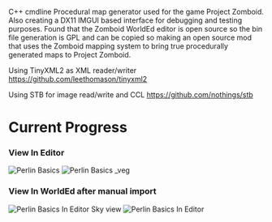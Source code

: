 C++ cmdline Procedural map generator used for the game Project Zomboid. Also creating a DX11 IMGUI based interface for debugging and testing purposes. Found that the Zomboid WorldEd editor is open source so the bin file generation is GPL and can be copied so making an open source mod that uses the Zomboid mapping system to bring true procedurally generated maps to Project Zomboid. 


Using TinyXML2 as XML reader/writer
https://github.com/leethomason/tinyxml2

Using STB for image read/write and CCL
https://github.com/nothings/stb


# Current Progress #
### View In Editor ###
![Perlin Basics](https://user-images.githubusercontent.com/34784335/174971582-8a77f056-8655-4434-bca5-2658c00138b7.PNG)
![Perlin Basics _veg](https://user-images.githubusercontent.com/34784335/174971613-8a1f43cf-c749-427b-bb72-9571e72d6590.PNG)

### View In WorldEd after manual import ###
![Perlin Basics In Editor Sky view](https://user-images.githubusercontent.com/34784335/174971597-5366b35a-cb04-408e-8a87-7f0761604baa.PNG)
![Perlin Basics In Editor](https://user-images.githubusercontent.com/34784335/174971636-1058f423-0955-41e1-b714-52f43d0995f6.PNG)
